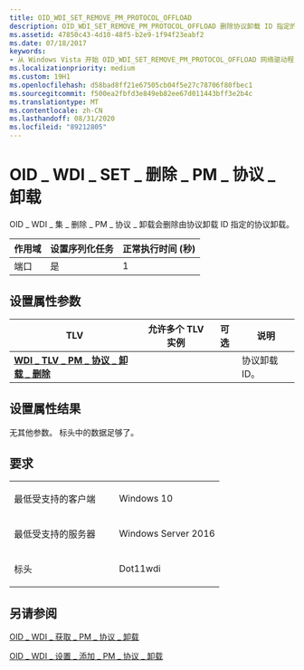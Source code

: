 ```yaml
---
title: OID_WDI_SET_REMOVE_PM_PROTOCOL_OFFLOAD
description: OID_WDI_SET_REMOVE_PM_PROTOCOL_OFFLOAD 删除协议卸载 ID 指定的协议卸载。
ms.assetid: 47850c43-4d10-48f5-b2e9-1f94f23eabf2
ms.date: 07/18/2017
keywords:
- 从 Windows Vista 开始 OID_WDI_SET_REMOVE_PM_PROTOCOL_OFFLOAD 网络驱动程序
ms.localizationpriority: medium
ms.custom: 19H1
ms.openlocfilehash: d58bad8ff21e67505cb04f5e27c78706f80fbec1
ms.sourcegitcommit: f500ea2fbfd3e849eb82ee67d011443bff3e2b4c
ms.translationtype: MT
ms.contentlocale: zh-CN
ms.lasthandoff: 08/31/2020
ms.locfileid: "89212805"
---
```

# <a name="oid_wdi_set_remove_pm_protocol_offload"></a>OID \_ WDI \_ SET \_ 删除 \_ PM \_ 协议 \_ 卸载


OID \_ WDI \_ 集 \_ 删除 \_ PM \_ 协议 \_ 卸载会删除由协议卸载 ID 指定的协议卸载。

| 作用域 | 设置序列化任务 | 正常执行时间 (秒)  |
|-------|--------------------------|---------------------------------|
| 端口  | 是                      | 1                               |

 

## <a name="set-property-parameters"></a>设置属性参数


| TLV                                                                                        | 允许多个 TLV 实例 | 可选 | 说明          |
|--------------------------------------------------------------------------------------------|--------------------------------|----------|----------------------|
| [**WDI \_ TLV \_ PM \_ 协议 \_ 卸载 \_ 删除**](./wdi-tlv-pm-protocol-offload-remove.md) |                                |          | 协议卸载 ID。 |

 

## <a name="set-property-results"></a>设置属性结果


无其他参数。 标头中的数据足够了。

<a name="requirements"></a>要求
------------

<table>
<colgroup>
<col width="50%" />
<col width="50%" />
</colgroup>
<tbody>
<tr class="odd">
<td><p>最低受支持的客户端</p></td>
<td><p>Windows 10</p></td>
</tr>
<tr class="even">
<td><p>最低受支持的服务器</p></td>
<td><p>Windows Server 2016</p></td>
</tr>
<tr class="odd">
<td><p>标头</p></td>
<td>Dot11wdi</td>
</tr>
</tbody>
</table>

## <a name="see-also"></a>另请参阅


[OID \_ WDI \_ 获取 \_ PM \_ 协议 \_ 卸载](oid-wdi-get-pm-protocol-offload.md)

[OID \_ WDI \_ 设置 \_ 添加 \_ PM \_ 协议 \_ 卸载](oid-wdi-set-add-pm-protocol-offload.md)

 


